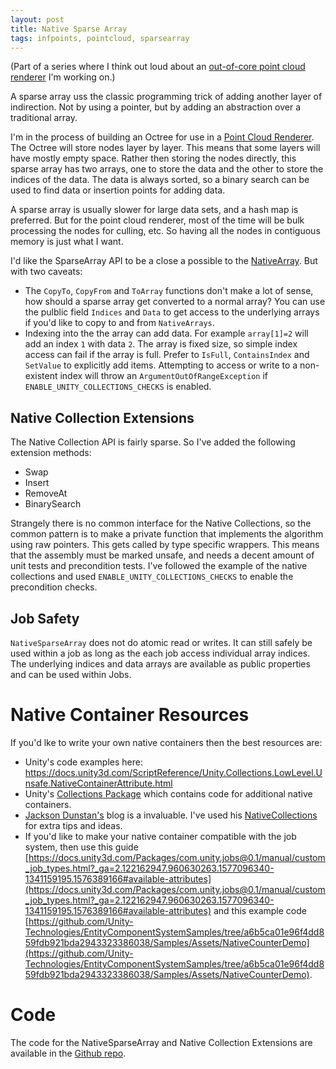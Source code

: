 ```yaml
---
layout: post
title: Native Sparse Array
tags: infpoints, pointcloud, sparsearray
---
```

(Part of a series where I think out loud about an [out-of-core point cloud renderer](https://github.com/johnsietsma/InfPoints) I'm working on.)

A sparse array uss the classic programming trick of adding another layer of indirection. Not by using a pointer, but by adding an abstraction over a traditional array. 

I'm in the process of building an Octree for use in a [Point Cloud Renderer](https://github.com/johnsietsma/InfPoints). The Octree will store nodes layer by layer. This means that some layers will have mostly empty space. Rather then storing the nodes directly, this sparse array has two arrays, one to store the data and the other to store the indices of the data. The data is always sorted, so a binary search can be used to find data or insertion points for adding data.

A sparse array is usually slower for large data sets, and a hash map is preferred. But for the point cloud renderer, most of the time will be bulk processing the nodes for culling, etc. So having all the nodes in contiguous memory is just what I want.

I'd like the SparseArray API to be a close a possible to the [NativeArray](https://docs.unity3d.com/ScriptReference/Unity.Collections.NativeArray_1.html). But with two caveats:

* The `CopyTo`, `CopyFrom` and `ToArray` functions don't make a lot of sense, how should a sparse array get converted to a normal array? You can use the pulblic field `Indices` and `Data` to get access to the underlying arrays if you'd like to copy to and from `NativeArrays`.
* Indexing into the the array can add data. For example `array[1]=2` will add an index `1` with data `2`. The array is fixed size, so simple index access can fail if the array is full. Prefer to `IsFull`, `ContainsIndex` and `SetValue` to explicitly add items. Attempting to access or write to a non-existent index will throw  an `ArgumentOutOfRangeException` if `ENABLE_UNITY_COLLECTIONS_CHECKS` is enabled. 

## Native Collection Extensions

 The Native Collection API is fairly sparse. So I've added the following extension methods:

 * Swap
 * Insert
 * RemoveAt
 * BinarySearch

Strangely there is no common interface for the Native Collections, so the common pattern is to make a private function that implements the algorithm using raw pointers. This gets called by type specific wrappers. This means that the assembly must be marked unsafe, and needs a decent amount of unit tests and precondition tests. I've followed the example of the native collections and used `ENABLE_UNITY_COLLECTIONS_CHECKS` to enable the precondition checks.


## Job Safety

`NativeSparseArray` does not do atomic read or writes. It can still safely be used within a job as long as the each job access individual array indices. The underlying indices and data arrays are available as public properties and can be used within Jobs.

# Native Container Resources

If you'd lke to write your own native containers then the best resources are:

* Unity's code examples here: https://docs.unity3d.com/ScriptReference/Unity.Collections.LowLevel.Unsafe.NativeContainerAttribute.html
* Unity's [Collections Package](https://docs.unity3d.com/Packages/com.unity.collections@0.4/manual/index.html) which contains code for additional native containers.
* [Jackson Dunstan's](https://jacksondunstan.com/) blog is a invaluable. I've used his [NativeCollections](https://github.com/jacksondunstan/NativeCollections) for extra tips and ideas.
* If you'd like to make your native container compatible with the job system, then use this guide [https://docs.unity3d.com/Packages/com.unity.jobs@0.1/manual/custom_job_types.html?_ga=2.122162947.960630263.1577096340-1341159195.1576389166#available-attributes](https://docs.unity3d.com/Packages/com.unity.jobs@0.1/manual/custom_job_types.html?_ga=2.122162947.960630263.1577096340-1341159195.1576389166#available-attributes) and this example code [https://github.com/Unity-Technologies/EntityComponentSystemSamples/tree/a6b5ca01e96f4dd859fdb921bda2943323386038/Samples/Assets/NativeCounterDemo](https://github.com/Unity-Technologies/EntityComponentSystemSamples/tree/a6b5ca01e96f4dd859fdb921bda2943323386038/Samples/Assets/NativeCounterDemo).


# Code

The code for the NativeSparseArray and Native Collection Extensions are available in the [Github repo](https://github.com/johnsietsma/InfPoints).
